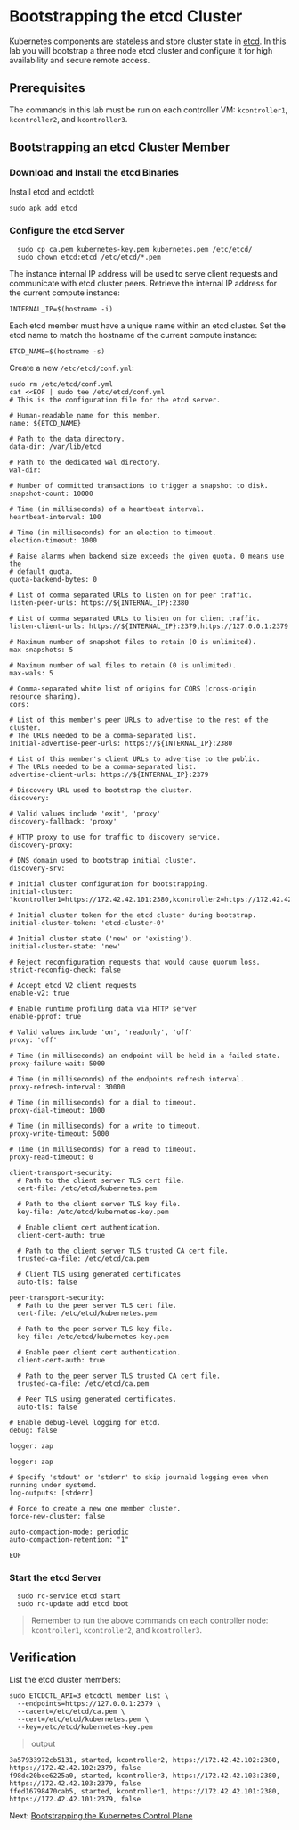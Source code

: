 # Bootstrapping the etcd Cluster

Kubernetes components are stateless and store cluster state in [etcd](https://github.com/etcd-io/etcd). In this lab you will bootstrap a three node etcd cluster and configure it for high availability and secure remote access.

## Prerequisites

The commands in this lab must be run on each controller VM: `kcontroller1`, `kcontroller2`, and `kcontroller3`.

## Bootstrapping an etcd Cluster Member

### Download and Install the etcd Binaries

Install etcd and ectdctl:

```
sudo apk add etcd
```

### Configure the etcd Server

```
  sudo cp ca.pem kubernetes-key.pem kubernetes.pem /etc/etcd/
  sudo chown etcd:etcd /etc/etcd/*.pem
```

The instance internal IP address will be used to serve client requests and communicate with etcd cluster peers. Retrieve the internal IP address for the current compute instance:

```
INTERNAL_IP=$(hostname -i)
```

Each etcd member must have a unique name within an etcd cluster. Set the etcd name to match the hostname of the current compute instance:

```
ETCD_NAME=$(hostname -s)
```

Create a new `/etc/etcd/conf.yml`:

```
sudo rm /etc/etcd/conf.yml
cat <<EOF | sudo tee /etc/etcd/conf.yml
# This is the configuration file for the etcd server.

# Human-readable name for this member.
name: ${ETCD_NAME}

# Path to the data directory.
data-dir: /var/lib/etcd

# Path to the dedicated wal directory.
wal-dir:

# Number of committed transactions to trigger a snapshot to disk.
snapshot-count: 10000

# Time (in milliseconds) of a heartbeat interval.
heartbeat-interval: 100

# Time (in milliseconds) for an election to timeout.
election-timeout: 1000

# Raise alarms when backend size exceeds the given quota. 0 means use the
# default quota.
quota-backend-bytes: 0

# List of comma separated URLs to listen on for peer traffic.
listen-peer-urls: https://${INTERNAL_IP}:2380

# List of comma separated URLs to listen on for client traffic.
listen-client-urls: https://${INTERNAL_IP}:2379,https://127.0.0.1:2379

# Maximum number of snapshot files to retain (0 is unlimited).
max-snapshots: 5

# Maximum number of wal files to retain (0 is unlimited).
max-wals: 5

# Comma-separated white list of origins for CORS (cross-origin resource sharing).
cors:

# List of this member's peer URLs to advertise to the rest of the cluster.
# The URLs needed to be a comma-separated list.
initial-advertise-peer-urls: https://${INTERNAL_IP}:2380

# List of this member's client URLs to advertise to the public.
# The URLs needed to be a comma-separated list.
advertise-client-urls: https://${INTERNAL_IP}:2379

# Discovery URL used to bootstrap the cluster.
discovery:

# Valid values include 'exit', 'proxy'
discovery-fallback: 'proxy'

# HTTP proxy to use for traffic to discovery service.
discovery-proxy:

# DNS domain used to bootstrap initial cluster.
discovery-srv:

# Initial cluster configuration for bootstrapping.
initial-cluster: "kcontroller1=https://172.42.42.101:2380,kcontroller2=https://172.42.42.102:2380,kcontroller3=https://172.42.42.103:2380"

# Initial cluster token for the etcd cluster during bootstrap.
initial-cluster-token: 'etcd-cluster-0'

# Initial cluster state ('new' or 'existing').
initial-cluster-state: 'new'

# Reject reconfiguration requests that would cause quorum loss.
strict-reconfig-check: false

# Accept etcd V2 client requests
enable-v2: true

# Enable runtime profiling data via HTTP server
enable-pprof: true

# Valid values include 'on', 'readonly', 'off'
proxy: 'off'

# Time (in milliseconds) an endpoint will be held in a failed state.
proxy-failure-wait: 5000

# Time (in milliseconds) of the endpoints refresh interval.
proxy-refresh-interval: 30000

# Time (in milliseconds) for a dial to timeout.
proxy-dial-timeout: 1000

# Time (in milliseconds) for a write to timeout.
proxy-write-timeout: 5000

# Time (in milliseconds) for a read to timeout.
proxy-read-timeout: 0

client-transport-security:
  # Path to the client server TLS cert file.
  cert-file: /etc/etcd/kubernetes.pem

  # Path to the client server TLS key file.
  key-file: /etc/etcd/kubernetes-key.pem

  # Enable client cert authentication.
  client-cert-auth: true

  # Path to the client server TLS trusted CA cert file.
  trusted-ca-file: /etc/etcd/ca.pem

  # Client TLS using generated certificates
  auto-tls: false

peer-transport-security:
  # Path to the peer server TLS cert file.
  cert-file: /etc/etcd/kubernetes.pem

  # Path to the peer server TLS key file.
  key-file: /etc/etcd/kubernetes-key.pem

  # Enable peer client cert authentication.
  client-cert-auth: true

  # Path to the peer server TLS trusted CA cert file.
  trusted-ca-file: /etc/etcd/ca.pem

  # Peer TLS using generated certificates.
  auto-tls: false

# Enable debug-level logging for etcd.
debug: false

logger: zap

logger: zap

# Specify 'stdout' or 'stderr' to skip journald logging even when running under systemd.
log-outputs: [stderr]

# Force to create a new one member cluster.
force-new-cluster: false

auto-compaction-mode: periodic
auto-compaction-retention: "1"

EOF
```

### Start the etcd Server

```
  sudo rc-service etcd start
  sudo rc-update add etcd boot
```

> Remember to run the above commands on each controller node: `kcontroller1`, `kcontroller2`, and `kcontroller3`.

## Verification

List the etcd cluster members:

```
sudo ETCDCTL_API=3 etcdctl member list \
  --endpoints=https://127.0.0.1:2379 \
  --cacert=/etc/etcd/ca.pem \
  --cert=/etc/etcd/kubernetes.pem \
  --key=/etc/etcd/kubernetes-key.pem
```

> output

```
3a57933972cb5131, started, kcontroller2, https://172.42.42.102:2380, https://172.42.42.102:2379, false
f98dc20bce6225a0, started, kcontroller3, https://172.42.42.103:2380, https://172.42.42.103:2379, false
ffed16798470cab5, started, kcontroller1, https://172.42.42.101:2380, https://172.42.42.101:2379, false
```

Next: [Bootstrapping the Kubernetes Control Plane](08-bootstrapping-kubernetes-controllers.md)
